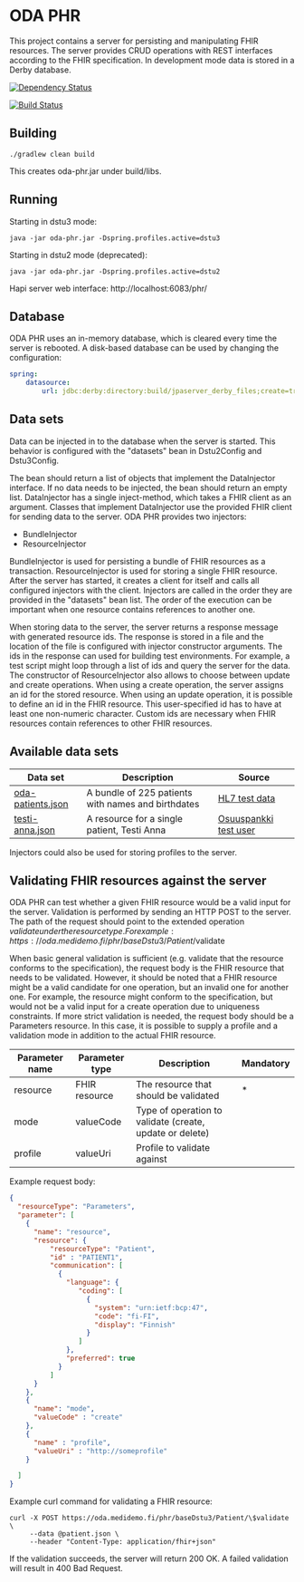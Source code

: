 # ODA PHR

This project contains a server for persisting and manipulating FHIR resources.
The server provides CRUD operations with REST interfaces according to the FHIR
specification. In development mode data is stored in a Derby database.

[![Dependency Status](https://www.versioneye.com/user/projects/58ef3c3673eac40052fd19ad/badge.svg?style=flat-square)](https://www.versioneye.com/user/projects/58ef3c3673eac40052fd19ad)

[![Build Status](https://travis-ci.org/omahoito/oda-phr.svg?branch=master)](https://travis-ci.org/omahoito/oda-phr)


## Building

    ./gradlew clean build

This creates oda-phr.jar under build/libs.

## Running

Starting in dstu3 mode:

    java -jar oda-phr.jar -Dspring.profiles.active=dstu3

Starting in dstu2 mode (deprecated):

    java -jar oda-phr.jar -Dspring.profiles.active=dstu2


Hapi server web interface: http://localhost:6083/phr/

## Database
ODA PHR uses an in-memory database, which is cleared every time the server is
rebooted. A disk-based database can be used by changing the configuration:

```yml
spring:
    datasource:
        url: jdbc:derby:directory:build/jpaserver_derby_files;create=true   
```

## Data sets        
Data can be injected in to the database when the server is started. This
behavior is configured with the "datasets" bean in Dstu2Config and Dstu3Config.

The bean should return a list of objects that implement the DataInjector
interface. If no data needs to be injected, the bean should return an empty
list. DataInjector has a single inject-method, which takes a FHIR client as an
argument. Classes that implement DataInjector use the provided FHIR client for
sending data to the server. ODA PHR provides two injectors:
- BundleInjector
- ResourceInjector

BundleInjector is used for persisting a bundle of FHIR resources as a
transaction. ResourceInjector is used for storing a single FHIR resource. After
the server has started, it creates a client for itself and calls all configured
injectors with the client. Injectors are called in the order they are provided
in the "datasets" bean list. The order of the execution can be important when
one resource contains references to another one.

When storing data to the server, the server returns a response message with
generated resource ids. The response is stored in a file and the location of
the file is configured with injector constructor arguments. The ids in the
response can used for building test environments. For example, a test script
might loop through a list of ids and query the server for the data. The
constructor of ResourceInjector also allows to choose between update and create
operations. When using a create operation, the server assigns an id for the
stored resource. When using an update operation, it is possible to define an id
in the FHIR resource. This user-specified id has to have at least one
non-numeric character. Custom ids are necessary when FHIR resources contain
references to other FHIR resources.



## Available data sets

| Data set | Description | Source |
| ---- | ------- | ------- |
| [oda-patients.json](src/main/resources/oda-patients.json) | A bundle of 225 patients with names and birthdates | [HL7 test data](https://www.hl7.org/FHIR/2017Jan/downloads.html) |
| [testi-anna.json](src/main/resources/testi-anna.json) | A resource for a single patient, Testi Anna | [Osuuspankki test user](https://support.signicat.com/display/S2/Finnish+Tupas+test+info)|

Injectors could also be used for storing profiles to the server.


## Validating FHIR resources against the server

ODA PHR can test whether a given FHIR resource would be a valid input for the server. Validation is performed by sending an HTTP POST to the server. The path of the request should point to the extended operation $validate under the resource type. For example:     
https://oda.medidemo.fi/phr/baseDstu3/Patient/$validate

When basic general validation is sufficient (e.g. validate that the resource conforms to the specification), the request body is the FHIR resource that needs to be validated. However, it should be noted that a FHIR resource might be a valid candidate for one operation, but an invalid one for another one. For example, the resource might conform to the specification, but would not be a valid input for a create operation due to uniqueness constraints. If more strict validation is needed, the request body should be a Parameters resource. In this case, it is possible to supply a profile and a validation mode in addition to the actual FHIR resource.

| Parameter name | Parameter type | Description | Mandatory |
| ---- | ------- | ------- | ------- |
| resource | FHIR resource | The resource that should be validated | * |
| mode | valueCode | Type of operation to validate (create, update or delete) |  |
| profile | valueUri | Profile to validate against |  |

Example request body:
```json
{
  "resourceType": "Parameters",
  "parameter": [
    {
      "name": "resource",
      "resource": {
          "resourceType": "Patient",
          "id" : "PATIENT1",
          "communication": [
            {
              "language": {
                 "coding": [
                   {
                     "system": "urn:ietf:bcp:47",
                     "code": "fi-FI",
                     "display": "Finnish"
                   }
                 ]
              },
              "preferred": true
            }
          ]
      }  
    },
    {
      "name": "mode",
      "valueCode" : "create"
    },
    {
      "name" : "profile",
      "valueUri" : "http://someprofile"
    }

  ]
}
```

Example curl command for validating a FHIR resource: 
```
curl -X POST https://oda.medidemo.fi/phr/baseDstu3/Patient/\$validate \
     --data @patient.json \
     --header "Content-Type: application/fhir+json"
```

If the validation succeeds, the server will return 200 OK. A failed validation will result in 400 Bad Request.

